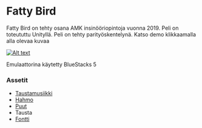 # Fatty Bird

Fatty Bird on tehty osana AMK insinööriopintoja vuonna 2019. Peli on toteututtu Unityllä. Peli on tehty parityöskentelynä. Katso demo klikkaamalla alla olevaa kuvaa

[![Alt text](https://img.youtube.com/vi/8iw-LLdN9E4/0.jpg)](https://www.youtube.com/watch?v=8iw-LLdN9E4)

Emulaattorina käytetty BlueStacks 5

### Assetit

* [Taustamusiikki](https://opengameart.org/content/loop-house-in-a-forest)
* [Hahmo](https://opengameart.org/content/pink-flappy-bird-sprite-sheets)
* [Puut](https://opengameart.org/content/gnarly-tree)
* Tausta
* [Fontti](https://www.1001fonts.com/captainswabby-font.html)
